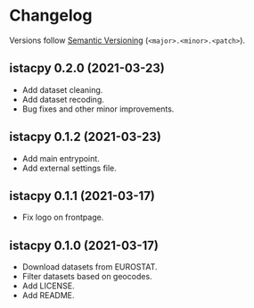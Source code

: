 # Changelog

Versions follow [Semantic Versioning](https://semver.org/) (`<major>.<minor>.<patch>`).

## istacpy 0.2.0 (2021-03-23)

- Add dataset cleaning.
- Add dataset recoding.
- Bug fixes and other minor improvements.

## istacpy 0.1.2 (2021-03-23)

- Add main entrypoint.
- Add external settings file.

## istacpy 0.1.1 (2021-03-17)

- Fix logo on frontpage.

## istacpy 0.1.0 (2021-03-17)

- Download datasets from EUROSTAT.
- Filter datasets based on geocodes.
- Add LICENSE.
- Add README.
